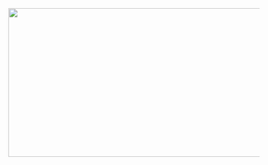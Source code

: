 
<a href="https://github.com/devxb/gitanimals">
<img
  src="https://render.gitanimals.org/farms/tbvjaos510"
  width="600"
  height="300"
/>
</a>
